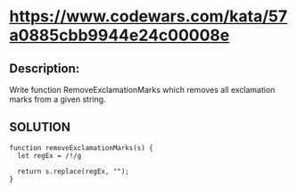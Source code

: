 # https://www.codewars.com/kata/57a0885cbb9944e24c00008e
## Description:
Write function RemoveExclamationMarks which removes all exclamation marks from a given string.

## SOLUTION
```
function removeExclamationMarks(s) {
  let regEx = /!/g
  
  return s.replace(regEx, "");
}
```
